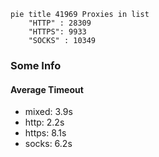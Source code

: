 
```mermaid
pie title 41969 Proxies in list
    "HTTP" : 28309
    "HTTPS": 9933
    "SOCKS" : 10349
```

### Some Info
#### Average Timeout

- mixed: 3.9s
- http: 2.2s
- https: 8.1s
- socks: 6.2s